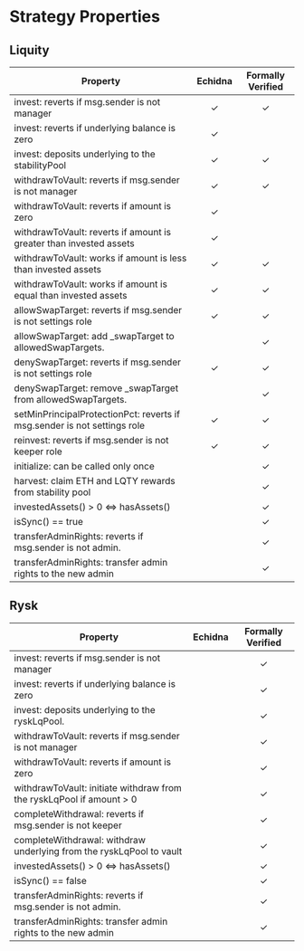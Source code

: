 # Strategy Properties

## Liquity

| Property                                                                 | Echidna | Formally Verified |
| ------------------------------------------------------------------------ | :-----: | :---------------: |
| invest: reverts if msg.sender is not manager                             |    ✓    |         ✓         |
| invest: reverts if underlying balance is zero                            |    ✓    |                   |
| invest: deposits underlying to the stabilityPool                         |    ✓    |         ✓         |
| withdrawToVault: reverts if msg.sender is not manager                    |    ✓    |         ✓         |
| withdrawToVault: reverts if amount is zero                               |    ✓    |                   |
| withdrawToVault: reverts if amount is greater than invested assets       |    ✓    |                   |
| withdrawToVault: works if amount is less than invested assets            |    ✓    |         ✓         |
| withdrawToVault: works if amount is equal than invested assets           |    ✓    |         ✓         |
| allowSwapTarget: reverts if msg.sender is not settings role              |    ✓    |         ✓         |
| allowSwapTarget: add \_swapTarget to allowedSwapTargets.                 |         |         ✓         |
| denySwapTarget: reverts if msg.sender is not settings role               |    ✓    |         ✓         |
| denySwapTarget: remove \_swapTarget from allowedSwapTargets.             |         |         ✓         |
| setMinPrincipalProtectionPct: reverts if msg.sender is not settings role |    ✓    |         ✓         |
| reinvest: reverts if msg.sender is not keeper role                       |    ✓    |         ✓         |
| initialize: can be called only once                                      |         |         ✓         |
| harvest: claim ETH and LQTY rewards from stability pool                  |         |         ✓         |
| investedAssets() > 0 <=> hasAssets()                                     |         |         ✓         |
| isSync() == true                                                         |         |         ✓         |
| transferAdminRights: reverts if msg.sender is not admin.                 |         |         ✓         |
| transferAdminRights: transfer admin rights to the new admin              |         |         ✓         |

## Rysk

| Property                                                                 | Echidna | Formally Verified |
| ------------------------------------------------------------------------ | :-----: | :---------------: |
| invest: reverts if msg.sender is not manager                             |         |         ✓         |
| invest: reverts if underlying balance is zero                            |         |         ✓         |
| invest: deposits underlying to the ryskLqPool.                           |         |         ✓         |
| withdrawToVault: reverts if msg.sender is not manager                    |         |         ✓         |
| withdrawToVault: reverts if amount is zero                               |         |         ✓         |
| withdrawToVault: initiate withdraw from the ryskLqPool if amount > 0     |         |         ✓         |
| completeWithdrawal: reverts if msg.sender is not keeper                  |         |         ✓         |
| completeWithdrawal: withdraw underlying from the ryskLqPool to vault     |         |         ✓         |
| investedAssets() > 0 <=> hasAssets()                                     |         |         ✓         |
| isSync() == false                                                        |         |         ✓         |
| transferAdminRights: reverts if msg.sender is not admin.                 |         |         ✓         |
| transferAdminRights: transfer admin rights to the new admin              |         |         ✓         |


